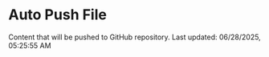 # Auto Push File

Content that will be pushed to GitHub repository.
Last updated: 06/28/2025, 05:25:55 AM